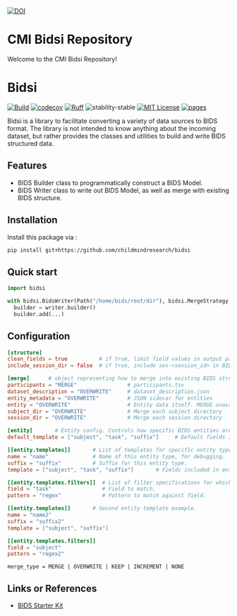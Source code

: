[![DOI](https://zenodo.org/badge/657341621.svg)](https://zenodo.org/doi/10.5281/zenodo.10383685)

# CMI Bidsi Repository

Welcome to the CMI Bidsi Repository!

# Bidsi


[![Build](https://github.com/childmindresearch/bidsi/actions/workflows/test.yaml/badge.svg?branch=main)](https://github.com/childmindresearch/bidsi/actions/workflows/test.yaml?query=branch%3Amain)
[![codecov](https://codecov.io/gh/childmindresearch/bidsi/branch/main/graph/badge.svg?token=22HWWFWPW5)](https://codecov.io/gh/childmindresearch/bidsi)
[![Ruff](https://img.shields.io/endpoint?url=https://raw.githubusercontent.com/astral-sh/ruff/main/assets/badge/v2.json)](https://github.com/astral-sh/ruff)
![stability-stable](https://img.shields.io/badge/stability-stable-green.svg)
[![MIT License](https://img.shields.io/badge/license-MIT-blue.svg)](https://github.com/childmindresearch/bidsi/blob/main/LICENSE)
[![pages](https://img.shields.io/badge/api-docs-blue)](https://childmindresearch.github.io/bidsi)

Bidsi is a library to facilitate converting a variety of data sources to BIDS format. The library is not intended to know anything about the incoming dataset, but rather provides the classes and utilities to build and write BIDS structured data.

## Features

- BIDS Builder class to programmatically construct a BIDS Model.
- BIDS Writer class to write out BIDS Model, as well as merge with existing BIDS structure.

## Installation

Install this package via :

```sh
pip install git+https://github.com/childmindresearch/bidsi
```

## Quick start

```Python
import bidsi

with bidsi.BidsWriter(Path("/home/bids/root/dir"), bidsi.MergeStrategy.OVERWRITE) as writer:
  builder = writer.builder()
  builder.add(...)

```

## Configuration

```toml
[structure]
clean_fields = true          # if true, limit field values in output paths to alphanumeric characters.
include_session_dir = false  # if true, include ses-<session_id> in BIDS tree. Autoincrement if no id available.

[merge]      # object representing how to merge into existing BIDS structure.
participants = "MERGE"                # participants.tsv
dataset_description = "OVERWRITE"     # dataset_description.json
entity_metadata = "OVERWRITE"         # JSON sidecar for entities
entity = "OVERWRITE"                  # Entity data itself. MERGE unavailable except for TSV entities
subject_dir = "OVERWRITE"             # Merge each subject directory
session_dir = "OVERWRITE"             # Merge each session directory

[entity]       # Entity config. Controls how specific BIDS entities are named, referencing fields of BidsEntity and metadata.
default_template = ["subject", "task", "suffix"]     # Default fields included in name.

[[entity.templates]]       # List of templates for specific entity types.
name = "name"              # Name of this entity type, for debugging.
suffix = "suffix"          # Suffix for this entity type.
template = ["subject", "task", "suffix"]       # Fields included in entity file name.

[[entity.templates.filters]]  # List of filter specifications for which entity types the above template applies.
field = "task"                # Field to match.
pattern = "regex"             # Pattern to match against field.

[[entity.templates]]       # Second entity template example.
name = "name2"
suffix = "suffix2"
template = ["subject", "suffix"]

[[entity.templates.filters]]
field = "subject"
pattern = "regex2"
```
```
merge_type = MERGE | OVERWRITE | KEEP | INCREMENT | NONE
```

## Links or References

- [BIDS Starter Kit](https://bids-standard.github.io/bids-starter-kit/)
